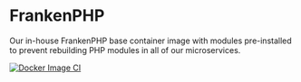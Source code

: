 # FrankenPHP
Our in-house FrankenPHP base container image with modules pre-installed to prevent rebuilding PHP modules in all of our microservices.

[![Docker Image CI](https://github.com/TrucksNL/frankenphp/actions/workflows/main.yml/badge.svg?branch=main)](https://github.com/TrucksNL/frankenphp/actions/workflows/main.yml)
